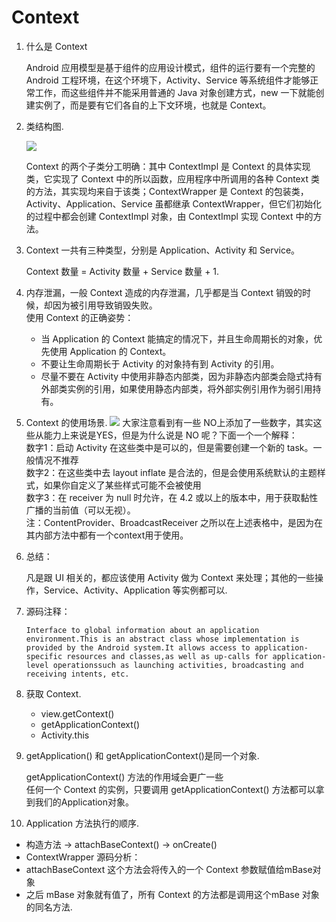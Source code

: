 # Context

1. 什么是 Context  

   Android 应用模型是基于组件的应用设计模式，组件的运行要有一个完整的 Android 工程环境，在这个环境下，Activity、Service 等系统组件才能够正常工作，而这些组件并不能采用普通的 Java 对象创建方式，new 一下就能创建实例了，而是要有它们各自的上下文环境，也就是 Context。  

2. 类结构图.    

   ![](http://obe5pxv6t.bkt.clouddn.com/context-uml.png)

   Context 的两个子类分工明确：其中 ContextImpl 是 Context 的具体实现类，它实现了 Context 中的所以函数，应用程序中所调用的各种 Context 类的方法，其实现均来自于该类；ContextWrapper 是 Context 的包装类，Activity、Application、Service 虽都继承 ContextWrapper，但它们初始化的过程中都会创建 ContextImpl 对象，由 ContextImpl 实现 Context 中的方法。   

3. Context 一共有三种类型，分别是 Application、Activity 和 Service。   

   Context 数量 = Activity 数量 + Service 数量 + 1.   

4. 内存泄漏，一般 Context 造成的内存泄漏，几乎都是当 Context 销毁的时候，却因为被引用导致销毁失败。  
   使用 Context 的正确姿势：  
   - 当 Application 的 Context 能搞定的情况下，并且生命周期长的对象，优先使用 Application 的 Context。 
   - 不要让生命周期长于 Activity 的对象持有到 Activity 的引用。
   - 尽量不要在 Activity 中使用非静态内部类，因为非静态内部类会隐式持有外部类实例的引用，如果使用静态内部类，将外部实例引用作为弱引用持有。

5. Context 的使用场景. ![](http://obe5pxv6t.bkt.clouddn.com/context.png)
   大家注意看到有一些 NO上添加了一些数字，其实这些从能力上来说是YES，但是为什么说是 NO 呢？下面一个一个解释：   
   数字1：启动 Activity 在这些类中是可以的，但是需要创建一个新的 task。一般情况不推荐        
   数字2：在这些类中去 layout inflate 是合法的，但是会使用系统默认的主题样式，如果你自定义了某些样式可能不会被使用   
   数字3：在 receiver 为 null 时允许，在 4.2 或以上的版本中，用于获取黏性广播的当前值（可以无视）。   
   注：ContentProvider、BroadcastReceiver 之所以在上述表格中，是因为在其内部方法中都有一个context用于使用。      
6. 总结：   

   凡是跟 UI 相关的，都应该使用 Activity 做为 Context 来处理；其他的一些操作，Service、Activity、Application 等实例都可以.     
  
7. 源码注释：  

    ```
    Interface to global information about an application environment.This is an abstract class whose implementation is provided by the Android system.It allows access to application-specific resources and classes,as well as up-calls for application-level operationssuch as launching activities, broadcasting and receiving intents, etc.
    ```    

8. 获取 Context.      

   - view.getContext()
   - getApplicationContext()
   - Activity.this    

9. getApplication() 和 getApplicationContext()是同一个对象.     

    getApplicationContext() 方法的作用域会更广一些     
   任何一个 Context 的实例，只要调用 getApplicationContext\(\) 方法都可以拿到我们的Application对象。    

10. Application 方法执行的顺序.    

   - 构造方法 -> attachBaseContext() -> onCreate()
   - ContextWrapper 源码分析：   
   -  attachBaseContext 这个方法会将传入的一个 Context 参数赋值给mBase对象   
   - 之后 mBase 对象就有值了，所有 Context 的方法都是调用这个mBase 对象的同名方法. 
